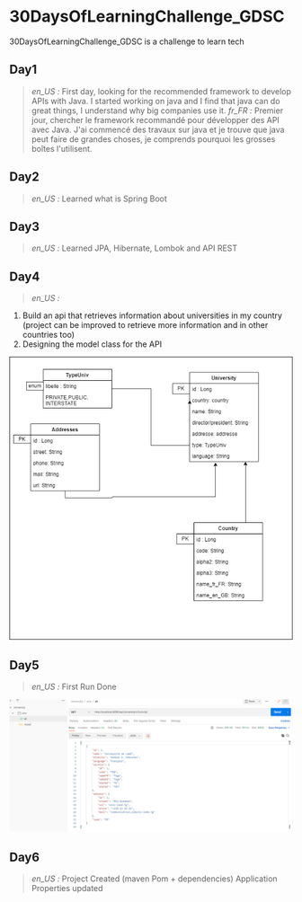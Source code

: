 # 30DaysOfLearningChallenge_GDSC
30DaysOfLearningChallenge_GDSC is a challenge to learn tech
## Day1
><i>en_US :</i>
First day, looking for the recommended framework to develop APIs with Java. I started working on java and I find that java can do great things, I understand why big companies use it.
><i>fr_FR :</i>
Premier jour, chercher le framework recommandé pour développer des API avec Java. J'ai commencé des travaux sur java et je trouve que java peut faire de grandes choses, je comprends pourquoi les grosses boîtes l'utilisent.
## Day2
><i>en_US :</i>
Learned what is Spring Boot
## Day3
><i>en_US :</i>
Learned JPA, Hibernate, Lombok and API REST
## Day4
><i>en_US :</i>
1. Build an api that retrieves information about universities in my country (project can be improved to retrieve more information and in other countries too)
2. Designing the model class for the API

![Model image](class_universitiesAPI.png)
## Day5
><i>en_US :</i>
First Run Done

![First Run](first_run.png)
## Day6
><i>en_US :</i>
Project Created (maven Pom + dependencies)
    Application Properties updated